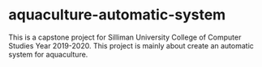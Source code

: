 # aquaculture-automatic-system
This is a capstone project for Silliman University College of Computer Studies Year 2019-2020.
This project is mainly about create an automatic system for aquaculture.

